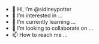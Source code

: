 - 👋 Hi, I’m @sidineypotter
- 👀 I’m interested in ...
- 🌱 I’m currently learning ...
- 💞️ I’m looking to collaborate on ...
- 📫 How to reach me ...

<!---
sidineypotter/sidineypotter is a ✨ special ✨ repository because its `README.md` (this file) appears on your GitHub profile.
You can click the Preview link to take a look at your changes.
--->
